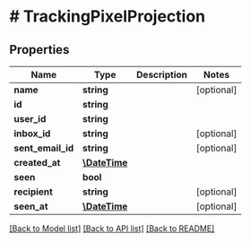 # # TrackingPixelProjection

## Properties

Name | Type | Description | Notes
------------ | ------------- | ------------- | -------------
**name** | **string** |  | [optional] 
**id** | **string** |  | 
**user_id** | **string** |  | 
**inbox_id** | **string** |  | [optional] 
**sent_email_id** | **string** |  | [optional] 
**created_at** | [**\DateTime**](\DateTime) |  | 
**seen** | **bool** |  | 
**recipient** | **string** |  | [optional] 
**seen_at** | [**\DateTime**](\DateTime) |  | [optional] 

[[Back to Model list]](../../README#documentation-for-models) [[Back to API list]](../../README#documentation-for-api-endpoints) [[Back to README]](../../README)


